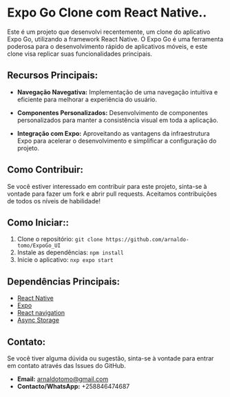 # Expo Go Clone com React Native..

Este é um projeto que desenvolvi recentemente, um clone do aplicativo Expo Go, utilizando a framework React Native. O Expo Go é uma ferramenta poderosa para o desenvolvimento rápido de aplicativos móveis, e este clone visa replicar suas funcionalidades principais.

## Recursos Principais:

- **Navegação Navegativa:** Implementação de uma navegação intuitiva e eficiente para melhorar a experiência do usuário.

- **Componentes Personalizados:** Desenvolvimento de componentes personalizados para manter a consistência visual em toda a aplicação.

- **Integração com Expo:** Aproveitando as vantagens da infraestrutura Expo para acelerar o desenvolvimento e simplificar a configuração do projeto.

## Como Contribuir:

Se você estiver interessado em contribuir para este projeto, sinta-se à vontade para fazer um fork e abrir pull requests. Aceitamos contribuições de todos os níveis de habilidade!

## Como Iniciar::

1. Clone o repositório: `git clone https://github.com/arnaldo-tomo/ExpoGo_UI`
2. Instale as dependências: `npm install`
3. Inicie o aplicativo: `nxp expo start`

## Dependências Principais:

- [React Native](https://reactnative.dev/)
- [Expo](https://expo.dev/)
- [React navigation](https://reactnavigation.org/)
- [Async Storage](https://react-native-async-storage.github.io/async-storage/docs/usage)

## Contato:

Se você tiver alguma dúvida ou sugestão, sinta-se à vontade para entrar em contato através das Issues do GitHub.
- **Email:** arnaldotomo@gmail.com
- **Contacto/WhatsApp:** +258846474687
